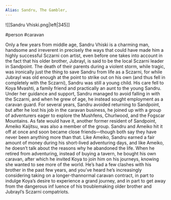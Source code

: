 ```yaml
---
Alias: Sandru, The Gambler,
---
```


![[Sandru Vhiski.png|left|345]]

#person #caravan

Only a few years from middle age, Sandru Vhiski is a charming man, handsome and irreverent in precisely the ways that could have made him a highly successful Sczarni con artist, even before one takes into account in the fact that his older brother, Jubrayl, is said to be the local Sczarni leader in Sandpoint. The death of their parents during a violent storm, while tragic, was ironically just the thing to save Sandru from life as a Sczarni, for while Jubrayl was old enough at the point to strike out on his own (and thus fell in completely with the Sczarni), Sandru was still a young child. His care fell to Koya Mvashti, a family friend and practically an aunt to the young Sandru. Under her guidance and support, Sandru managed to avoid falling in with the Sczarni, and when he grew of age, he instead sought employment as a caravan guard. For several years, Sandru avoided returning to Sandpoint, but after he lost his job in the caravan business, he joined up with a group of adventurers eager to explore the Mushfens, Churlwood, and the Fogscar Mountains. As fate would have it, another former resident of Sandpoint, Ameiko Kaijitsu, was also a member of the group. Sandru and Ameiko hit it off at once and soon became close friends—though both say they have never been anything more than that. Like Ameiko, Sandru earned a fair amount of money during his short-lived adventuring days, and like Ameiko, he doesn’t talk about the reasons why he abandoned the life. When he retired from adventuring, instead of buying a tavern, he bought his own caravan, after which he invited Koya to join him on his journeys, knowing she wanted to see more of the world. He’s had a few clashes with his brother in the past few years, and you’ve heard he’s increasingly considering taking on a longer-thannormal caravan contract, in part to indulge Koya’s desire to experience a grand journey, and in part to get away from the dangerous inf luence of his troublemaking older brother and Jubrayl’s Sczarni compatriots.